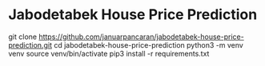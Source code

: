# Jabodetabek House Price Prediction

git clone https://github.com/januarpancaran/jabodetabek-house-price-prediction.git
cd jabodetabek-house-price-prediction
python3 -m venv venv
source venv/bin/activate
pip3 install -r requirements.txt
